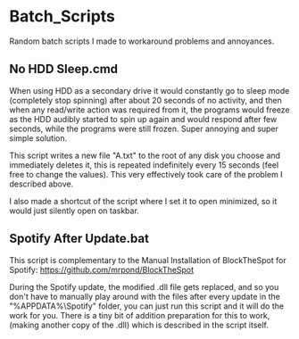# Batch_Scripts

Random batch scripts I made to workaround problems and annoyances.

## No HDD Sleep.cmd

When using HDD as a secondary drive it would
constantly go to sleep mode (completely stop spinning)
after about 20 seconds of no activity, and then when any
read/write action was required from it, the programs would
freeze as the HDD audibly started to spin up again and
would respond after few seconds, while the programs
were still frozen. Super annoying and super simple solution.

This script writes a new file "A.txt" to the root of any
disk you choose and immediately deletes it, this
is repeated indefinitely every 15 seconds
(feel free to change the values). This very effectively
took care of the problem I described above.

I also made a shortcut of the script where I set it to
open minimized, so it would just silently open on taskbar.

## Spotify After Update.bat

This script is complementary to the Manual Installation of
BlockTheSpot for Spotify:
https://github.com/mrpond/BlockTheSpot

During the Spotify update, the modified .dll file gets replaced,
and so you don't have to manually play around with the files
after every update in the "%APPDATA%\Spotify" folder, you can
just run this script and it will do the work for you.
There is a tiny bit of addition preparation for this to work,
(making another copy of the .dll) which is described
in the script itself.
